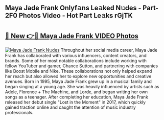 ## Maya Jade Frank Onlyf𝚊ns Le𝚊ked N𝚞des - Part-2F0 Photos Video - Hot Part Le𝚊ks rGjTK

# <h2><a href="http://ac20047.deff.icu/?id=Maya+Jade+Frank">🔗 New 👉🔴 Maya Jade Frank VIDEO Photos</a></h2>

[![Maya Jade Frank N𝚞des](https://i.imgur.com/rIISA9y.gif)](http://ac20047.deff.icu/?id=Maya+Jade+Frank)
Throughout her social media career, Maya Jade Frank has collaborated with various influencers, content creators, and brands. Some of her most notable collaborations include working with fellow YouTuber and gamer, Chance Sutton, and partnering with companies like Boost Mobile and Nike. These collaborations not only helped expand her reach but also allowed her to explore new opportunities and creative avenues. Born in 1995, Maya Jade Frank grew up in a musical family and began singing at a young age. She was heavily influenced by artists such as Adele, Florence + The Machine, and Lorde, and began writing her own songs as a teenager. After completing her education, Maya Jade Frank released her debut single "Lost in the Moment" in 2017, which quickly gained traction online and caught the attention of music industry professionals.
